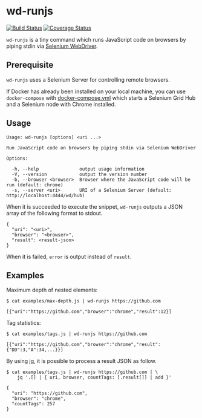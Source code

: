 # wd-runjs

[![Build Status][build-status]][build-page]
[![Coverage Status][coverage-status]][coverage-page]

`wd-runjs` is a tiny command which runs JavaScript code on browsers by piping
stdin via [Selenium WebDriver].

## Prerequisite

`wd-runjs` uses a Selenium Server for controlling remote browsers.

If Docker has already been installed on your local machine, you can use
`docker-compose` with [docker-compose.yml](./docker-compose.yml) which starts a
Selenium Grid Hub and a Selenium node with Chrome installed.

## Usage

```
Usage: wd-runjs [options] <uri ...>

Run JavaScript code on browsers by piping stdin via Selenium WebDriver

Options:

  -h, --help               output usage information
  -V, --version            output the version number
  -b, --browser <browser>  Browser where the JavaScript code will be run (default: chrome)
  -s, --server <uri>       URI of a Selenium Server (default: http://localhost:4444/wd/hub)
```

When it is succeeded to execute the snippet, `wd-runjs` outputs a JSON array of
the following format to stdout.

```
{
  "uri": "<uri>",
  "browser": "<browser>",
  "result": <result-json>
}
```

When it is failed, `error` is output instead of `result`.

## Examples

Maximum depth of nested elements:

```
$ cat examples/max-depth.js | wd-runjs https://github.com

[{"uri":"https://github.com","browser":"chrome","result":12}]
```

Tag statistics:

```
$ cat examples/tags.js | wd-runjs https://github.com

[{"uri":"https://github.com","browser":"chrome","result":{"DD":3,"A":34,...}}]

```

By using [jq], it is possible to process a result JSON as follow.

```
$ cat examples/tags.js | wd-runjs https://github.com | \
    jq '.[] | { uri, browser, countTags: [.result[]] | add }'

{
  "uri": "https://github.com",
  "browser": "chrome",
  "countTags": 257
}
```

[build-status]: https://travis-ci.org/masnagam/wd-runjs.svg?branch=master
[build-page]: https://travis-ci.org/masnagam/wd-runjs
[coverage-status]: https://codecov.io/gh/masnagam/wd-runjs/branch/master/graph/badge.svg
[coverage-page]: https://codecov.io/gh/masnagam/wd-runjs
[Selenium WebDriver]: https://www.npmjs.com/package/selenium-webdriver
[jq]: https://stedolan.github.io/jq/

